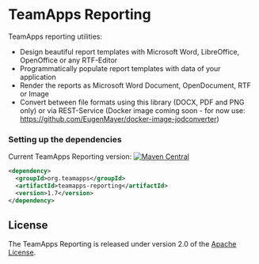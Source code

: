
# TeamApps Reporting

TeamApps reporting utilities:

* Design beautiful report templates with Microsoft Word, LibreOffice, OpenOffice or any RTF-Editor
* Programmatically populate report templates with data of your application
* Render the reports as Microsoft Word Document, OpenDocument, RTF or Image
* Convert between file formats using this library (DOCX, PDF and PNG only) or via REST-Service (Docker image coming soon - for now use: https://github.com/EugenMayer/docker-image-jodconverter)

### Setting up the dependencies

Current TeamApps Reporting version: [![Maven Central](https://maven-badges.herokuapp.com/maven-central/org.teamapps/teamapps-reporting/badge.svg)](https://maven-badges.herokuapp.com/maven-central/org.teamapps/teamapps-reporting)
```xml
<dependency>
  <groupId>org.teamapps</groupId>
  <artifactId>teamapps-reporting</artifactId>
  <version>1.7</version>
</dependency>
```


## License

The TeamApps Reporting is released under version 2.0 of the [Apache License](https://www.apache.org/licenses/LICENSE-2.0).
